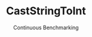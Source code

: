 ---
layout: docu
title: CastStringToInt
subtitle: Continuous Benchmarking
selected: Cast
expanded: Benchmarking
benchmark: /individual_results/CastStringToInt.html
---